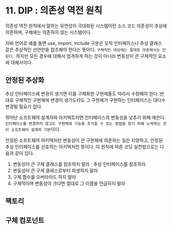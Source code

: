 # 11. DIP : 의존성 역전 원칙
의존성 역전 원칙에서 말하는 유연성이 극대화된 시스템이란 소스 코드 의존성이 추상에 의존하며, 구체에는 의존하지 않는 시스템이다.

자바 언어로 예를 들면 use, import, include 구문은 오직 인터페이스나 추상 클래스 같은 추상적인 선언만을 참조해야 한다는 뜻이다. `구체적인 대상에는 절대로 의존해서는 안 된다.`
하지만 모든 경우에 대해서 엄격하게 하는 것이 아니라 변동성이 큰 구체적인 요소에 대해서이다.

## 안정된 추상화
추상 인터페이스에 변경이 생기면 이를 구체화한 구현체들도 따라서 수정해야 한다. 반대로 구체적인 구현체에 변경이 생기도라도 그 구현체가 구현하는 인터페이스는 대다수 변경될 필요가 없다.

뛰어난 소프트웨어 설계자와 아키텍트라면 인터페이스의 변동성을 낮추기 위해 애쓴다. `인터페이스를 변경하지 않고도 구현체에 기능을 추가할 수 있는 방법을 찾기 위해 노력하는 것이 소프트웨어 설계의 기본`이다.

안정된 소프트웨어 아키텍처란 변동성이 큰 구현체에 의존하는 일은 지양하고, 안정된 추상 인터페이스를 선호하는 아키텍처란 뜻이다. 이 원칙에 따른 코딩 실천법으로는 다음과 같이 있다.
1. 변동성이 큰 구체 클래스를 참조하지 말라 : 추상 인터페이스를 참조하라
2. 변동성이 큰 구체 클래스로부터 파생하지 말라
3. 구체 함수를 오버라이드 하지 말라
4. 구체적이며 변동성이 크다면 절대로 그 이름을 언급하지 말라

## 팩토리

## 구체 컴포넌트
